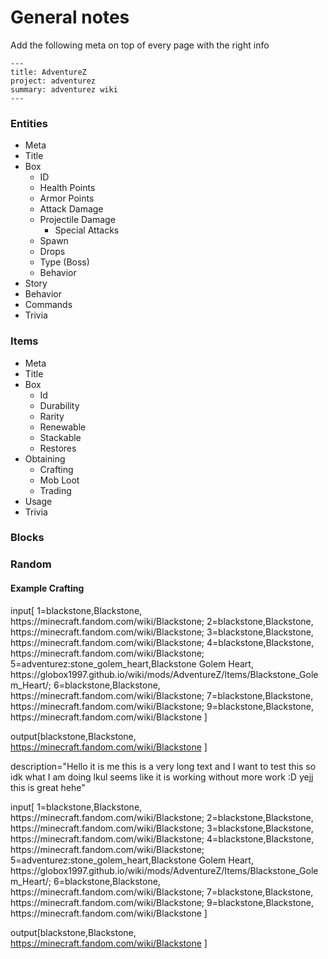 # General notes

Add the following meta on top of every page with the right info
```
---
title: AdventureZ
project: adventurez
summary: adventurez wiki
---
```

### Entities
- Meta
- Title
- Box
  - ID
  - Health Points
  - Armor Points
  - Attack Damage
  - Projectile Damage
    - Special Attacks
  - Spawn
  - Drops
  - Type (Boss)
  - Behavior
- Story
- Behavior
- Commands
- Trivia
  
### Items
- Meta
- Title
- Box
  - Id
  - Durability
  - Rarity
  - Renewable
  - Stackable
  - Restores
- Obtaining
  - Crafting
  - Mob Loot
  - Trading
- Usage
- Trivia

### Blocks


### Random

#### Example Crafting
<div id="crafting-table">
<div class="crafting-element" crafting-type="vanilla_crafting">
input[
1=blackstone,Blackstone, https://minecraft.fandom.com/wiki/Blackstone; 
2=blackstone,Blackstone, https://minecraft.fandom.com/wiki/Blackstone; 
3=blackstone,Blackstone, https://minecraft.fandom.com/wiki/Blackstone; 
4=blackstone,Blackstone, https://minecraft.fandom.com/wiki/Blackstone; 
5=adventurez:stone_golem_heart,Blackstone Golem Heart, https://globox1997.github.io/wiki/mods/AdventureZ/Items/Blackstone_Golem_Heart/; 
6=blackstone,Blackstone, https://minecraft.fandom.com/wiki/Blackstone;  
7=blackstone,Blackstone, https://minecraft.fandom.com/wiki/Blackstone; 
9=blackstone,Blackstone, https://minecraft.fandom.com/wiki/Blackstone
]

output[blackstone,Blackstone, https://minecraft.fandom.com/wiki/Blackstone ]

description="Hello it is me this is a very long text and I want to test this so idk what I am doing lkul seems like it is working without more work :D yejj this is great hehe"
</div>
<div class="crafting-element" crafting-type="vanilla_crafting">
input[
1=blackstone,Blackstone, https://minecraft.fandom.com/wiki/Blackstone; 
2=blackstone,Blackstone, https://minecraft.fandom.com/wiki/Blackstone; 
3=blackstone,Blackstone, https://minecraft.fandom.com/wiki/Blackstone; 
4=blackstone,Blackstone, https://minecraft.fandom.com/wiki/Blackstone; 
5=adventurez:stone_golem_heart,Blackstone Golem Heart, https://globox1997.github.io/wiki/mods/AdventureZ/Items/Blackstone_Golem_Heart/; 
6=blackstone,Blackstone, https://minecraft.fandom.com/wiki/Blackstone;  
7=blackstone,Blackstone, https://minecraft.fandom.com/wiki/Blackstone; 
9=blackstone,Blackstone, https://minecraft.fandom.com/wiki/Blackstone
]

output[blackstone,Blackstone, https://minecraft.fandom.com/wiki/Blackstone ]
</div>
</div>